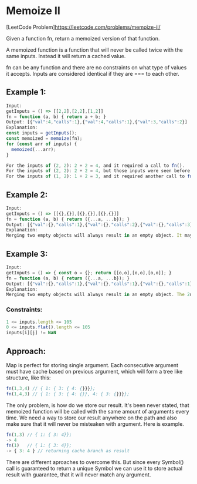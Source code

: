 # Memoize II
[LeetCode Problem]https://leetcode.com/problems/memoize-ii/

Given a function fn, return a memoized version of that function.

A memoized function is a function that will never be called twice with the same inputs. Instead it will return a cached value.

fn can be any function and there are no constraints on what type of values it accepts. Inputs are considered identical if they are === to each other.

## Example 1:
```javascript
Input: 
getInputs = () => [[2,2],[2,2],[1,2]]
fn = function (a, b) { return a + b; }
Output: [{"val":4,"calls":1},{"val":4,"calls":1},{"val":3,"calls":2}]
Explanation:
const inputs = getInputs();
const memoized = memoize(fn);
for (const arr of inputs) {
  memoized(...arr);
}

For the inputs of (2, 2): 2 + 2 = 4, and it required a call to fn().
For the inputs of (2, 2): 2 + 2 = 4, but those inputs were seen before so no call to fn() was required.
For the inputs of (1, 2): 1 + 2 = 3, and it required another call to fn() for a total of 2.
```

## Example 2:
```javascript
Input: 
getInputs = () => [[{},{}],[{},{}],[{},{}]] 
fn = function (a, b) { return ({...a, ...b}); }
Output: [{"val":{},"calls":1},{"val":{},"calls":2},{"val":{},"calls":3}]
Explanation:
Merging two empty objects will always result in an empty object. It may seem like there should only be 1 call to fn() because of cache-hits, however none of those objects are === to each other.
```


## Example 3:
```javascript
Input: 
getInputs = () => { const o = {}; return [[o,o],[o,o],[o,o]]; }
fn = function (a, b) { return ({...a, ...b}); }
Output: [{"val":{},"calls":1},{"val":{},"calls":1},{"val":{},"calls":1}]
Explanation:
Merging two empty objects will always result in an empty object. The 2nd and 3rd third function calls result in a cache-hit. This is because every object passed in is identical.
```

### Constraints:
```javascript
1 <= inputs.length <= 105
0 <= inputs.flat().length <= 105
inputs[i][j] != NaN
```

## Approach:
Map is perfect for storing single argument. Each consecutive argument must have cache based on previous argument, which will form a tree like structure, like this:
```javascript
fn(1,3,4) // { 1: { 3: { 4: {}}}};
fn(1,4,3) // { 1: { 3: { 4: {}}, 4: { 3: {}}}};
```
The only problem, is how do we store our result. It's been never stated, that memoized function will be called with the same amount of arguments every time. We need a way to store our result anywhere on the path and also make sure that it will never be misteaken with argument. Here is example.
```javascript
fn(1,3) // { 1: { 3: 4}};
-> 4
fn(1)   // { 1: { 3: 4}};
-> { 3: 4 } // returning cache branch as result
```
There are different aproaches to overcome this. But since every Symbol() call is guaranteed to return a unique Symbol we can use it to store actual result with guarantee, that it will never match any argument.
